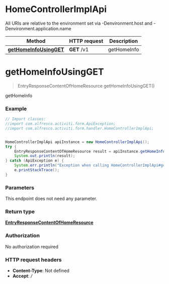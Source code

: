 # HomeControllerImplApi

All URIs are relative to the environment set via -Denvironment.host and -Denvironment.application.name

Method | HTTP request | Description
------------- | ------------- | -------------
[**getHomeInfoUsingGET**](HomeControllerImplApi.md#getHomeInfoUsingGET) | **GET** /v1 | getHomeInfo

<a name="getHomeInfoUsingGET"></a>
# **getHomeInfoUsingGET**
> EntryResponseContentOfHomeResource getHomeInfoUsingGET()

getHomeInfo

### Example
```java
// Import classes:
//import com.alfresco.activiti.form.ApiException;
//import com.alfresco.activiti.form.handler.HomeControllerImplApi;


HomeControllerImplApi apiInstance = new HomeControllerImplApi();
try {
    EntryResponseContentOfHomeResource result = apiInstance.getHomeInfoUsingGET();
    System.out.println(result);
} catch (ApiException e) {
    System.err.println("Exception when calling HomeControllerImplApi#getHomeInfoUsingGET");
    e.printStackTrace();
}
```

### Parameters
This endpoint does not need any parameter.

### Return type

[**EntryResponseContentOfHomeResource**](EntryResponseContentOfHomeResource.md)

### Authorization

No authorization required

### HTTP request headers

 - **Content-Type**: Not defined
 - **Accept**: */*

